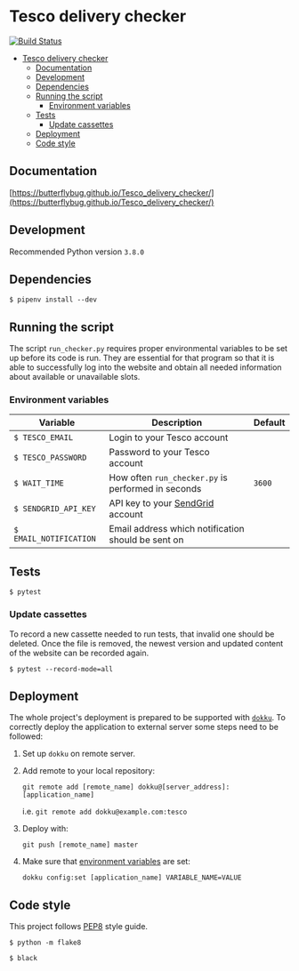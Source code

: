 # Tesco delivery checker

[![Build Status](https://travis-ci.org/ButterflyBug/Tesco_delivery_checker.svg?branch=master)](https://travis-ci.org/ButterflyBug/Tesco_delivery_checker)

- [Tesco delivery checker](#tesco-delivery-checker)
  - [Documentation](#documentation)
  - [Development](#development)
  - [Dependencies](#dependencies)
  - [Running the script](#running-the-script)
    - [Environment variables](#environment-variables)
  - [Tests](#tests)
    - [Update cassettes](#update-cassettes)
  - [Deployment](#deployment)
  - [Code style](#code-style)

## Documentation
[https://butterflybug.github.io/Tesco_delivery_checker/](https://butterflybug.github.io/Tesco_delivery_checker/)

## Development
Recommended Python version `3.8.0`

## Dependencies
`$ pipenv install --dev`

## Running the script
The script `run_checker.py` requires proper environmental variables to be set up before its code is run. They are essential for that program so that it is able to successfully log into the website and obtain all needed information about available or unavailable slots.

### Environment variables


| Variable               | Description                                               | Default |
| ---------------------- | --------------------------------------------------------- | ------- |
| `$ TESCO_EMAIL`        | Login to your Tesco account                               |         |
| `$ TESCO_PASSWORD`     | Password to your Tesco account                            |         |
| `$ WAIT_TIME`          | How often `run_checker.py` is performed in seconds        | `3600`  |
| `$ SENDGRID_API_KEY`   | API key to your [SendGrid](https://sendgrid.com/) account |         |
| `$ EMAIL_NOTIFICATION` | Email address which notification should be sent on        |         |


## Tests
`$ pytest`

### Update cassettes
To record a new cassette needed to run tests, that invalid one should be deleted.
Once the file is removed, the newest version and updated content of the website can be recorded again.

`$ pytest --record-mode=all`

## Deployment
The whole project's deployment is prepared to be supported with [`dokku`](http://dokku.viewdocs.io/dokku/).
To correctly deploy the application to external server some steps need to be followed:

1. Set up `dokku` on remote server.
2. Add remote to your local repository:

   `git remote add [remote_name] dokku@[server_address]:[application_name]`

   i.e. `git remote add dokku@example.com:tesco`

3. Deploy with:

   `git push [remote_name] master` 

4. Make sure that [environment variables](#environment-variables) are set:

   `dokku config:set [application_name] VARIABLE_NAME=VALUE`


## Code style
This project follows [PEP8](https://www.python.org/dev/peps/pep-0008/) style guide.

`$ python -m flake8`

`$ black`


